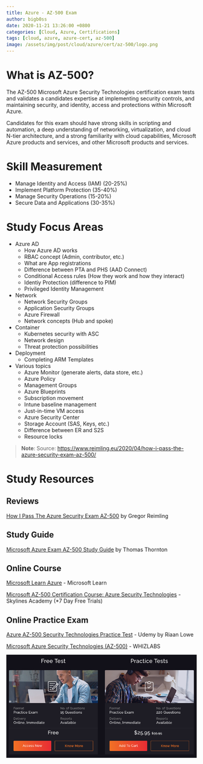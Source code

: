 ```yaml
---
title: Azure - AZ-500 Exam
author: bigb0ss
date: 2020-11-21 13:26:00 +0800
categories: [Cloud, Azure, Certifications]
tags: [cloud, azure, azure-cert, az-500]
image: /assets/img/post/cloud/azure/cert/az-500/logo.png
---
```


# What is AZ-500?
The AZ-500 Microsoft Azure Security Technologies certification exam tests and validates a candidates expertise at implementing security controls, and maintaining security, and identity, access and protections within Microsoft Azure.

Candidates for this exam should have strong skills in scripting and automation, a deep understanding of networking, virtualization, and cloud N-tier architecture, and a strong familiarity with cloud capabilities, Microsoft Azure products and services, and other Microsoft products and services.

# Skill Measurement
* Manage Identity and Access (IAM) (20-25%)
* Implement Platform Protection (35-40%)
* Manage Security Operations (15-20%)
* Secure Data and Applications (30-35%)


# Study Focus Areas
* Azure AD
	* How Azure AD works
	* RBAC concept (Admin, contributor, etc.) 
	* What are App registrations
	* Difference between PTA and PHS (AAD Connect)
	* Conditional Access rules (How they work and how they interact)
	* Identiy Protection (difference to PIM)
	* Privileged Identity Management 
* Network
	* Network Security Groups
	* Application Security Groups
	* Azure Firewall
	* Network concepts (Hub and spoke)
* Container
	* Kubernetes security with ASC
	* Network design
	* Threat protection possibilities
* Deployment
	* Completing ARM Templates
* Various topics
	* Azure Monitor (generate alerts, data store, etc.)
	* Azure Policy
	* Management Groups
	* Azure Blueprints
	* Subscription movement
	* Intune baseline management
	* Just-in-time VM access
	* Azure Security Center
	* Storage Account (SAS, Keys, etc.)
	* Difference between ER and S2S
	* Resource locks

>**Note**: Source: https://www.reimling.eu/2020/04/how-i-pass-the-azure-security-exam-az-500/


# Study Resources
## Reviews
[How I Pass The Azure Security Exam AZ-500](https://www.reimling.eu/2020/04/how-i-pass-the-azure-security-exam-az-500/) by Gregor Reimling


## Study Guide
[Microsoft Azure Exam AZ-500 Study Guide](https://thomasthornton.cloud/2019/08/23/microsoft-azure-exam-az-500-study-guide/) by Thomas Thornton


## Online Course
[Microsoft Learn Azure](https://docs.microsoft.com/en-us/learn/browse/?products=azure) - Microsoft Learn

[Microsoft AZ-500 Certification Course: Azure Security Technologies](https://courses.skylinesacademy.com/p/az-500) - Skylines Academy (*7 Day Free Trials)


## Online Practice Exam
[Azure AZ-500 Security Technologies Practice Test](https://www.udemy.com/course/azure-az-500-security-technologies-practice-test/) - Udemy by Riaan Lowe

[Microsoft Azure Security Technologies (AZ-500)](https://www.whizlabs.com/microsoft-azure-certification-az-500/) - WHIZLABS


![image](/assets/img/post/cloud/azure/cert/az-500/01.png)




























